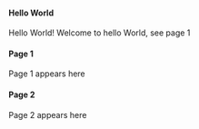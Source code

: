 #### Hello World
Hello World! Welcome to hello World, see page 1
#### Page 1
Page 1 appears here
#### Page 2
Page 2 appears here

